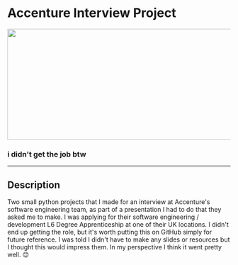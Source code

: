 # Accenture Interview Project
<p align="center">
  <img width="1000" height="250" src="https://github.com/user-attachments/assets/88cbece1-2a50-4a74-a3e4-cae2da32253d">
</p>

### i didn't get the job btw

-----
## Description
Two small python projects that I made for an interview at Accenture's software engineering team, as part of a presentation I had to do that they asked me to make.
I was applying for their software engineering / development L6 Degree Apprenticeship at one of their UK locations.
I didn't end up getting the role, but it's worth putting this on GitHub simply for future reference.
I was told I didn't have to make any slides or resources but I thought this would impress them.
In my perspective I think it went pretty well. 😊
